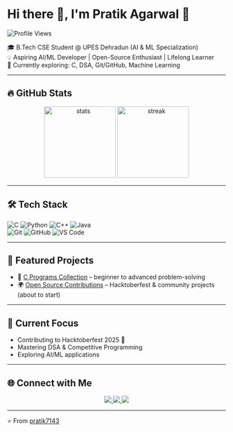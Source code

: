# Hi there 👋, I'm Pratik Agarwal 🙂
![Profile Views](https://komarev.com/ghpvc/?username=pratik7143&color=blue)


🎓 B.Tech CSE Student @ UPES Dehradun (AI & ML Specialization)  
💡 Aspiring AI/ML Developer | Open-Source Enthusiast | Lifelong Learner  
🌱 Currently exploring: C, DSA, Git/GitHub, Machine Learning  

---

## 🔥 GitHub Stats
<p align="center">
  <img src="https://github-readme-stats.vercel.app/api?username=pratik7143&show_icons=true&theme=radical" alt="stats" height="165"/>
  <img src="https://github-readme-streak-stats.herokuapp.com/?user=pratik7143&theme=radical" alt="streak" height="165"/>
</p>

---

## 🛠 Tech Stack
![C](https://img.shields.io/badge/C-00599C?style=for-the-badge&logo=c&logoColor=white)
![Python](https://img.shields.io/badge/Python-3776AB?style=for-the-badge&logo=python&logoColor=white)
![C++](https://img.shields.io/badge/C++-00599C?style=for-the-badge&logo=cplusplus&logoColor=white)
![Java](https://img.shields.io/badge/Java-007396?style=for-the-badge&logo=java&logoColor=white)  
![Git](https://img.shields.io/badge/Git-F05032?style=for-the-badge&logo=git&logoColor=white)
![GitHub](https://img.shields.io/badge/GitHub-181717?style=for-the-badge&logo=github&logoColor=white)
![VS Code](https://img.shields.io/badge/VS_Code-0078D4?style=for-the-badge&logo=visual-studio-code&logoColor=white)

---

## 📂 Featured Projects
- 🔢 [C Programs Collection](#) – beginner to advanced problem-solving  
- 🌍 [Open Source Contributions](#) – Hacktoberfest & community projects (about to start)

---

## 🌱 Current Focus
- Contributing to Hacktoberfest 2025 🎉  
- Mastering DSA & Competitive Programming  
- Exploring AI/ML applications  
---

## 🌐 Connect with Me
<p align="center">
  <a href="https://linkedin.com/https://www.linkedin.com/in/pratik-agarwal-9147ab373/">
    <img src="https://img.shields.io/badge/LinkedIn-0A66C2?style=for-the-badge&logo=linkedin&logoColor=white"/>
  </a>
  <a href="https://github.com/pratik7143">
    <img src="https://img.shields.io/badge/GitHub-181717?style=for-the-badge&logo=github&logoColor=white"/>
  </a>
  <a href="https://twitter.com/A66701802Pratik">
    <img src="https://img.shields.io/badge/Twitter-1DA1F2?style=for-the-badge&logo=twitter&logoColor=white"/>
  </a>
</p>

---

⭐ From [pratik7143](https://github.com/pratik7143)
